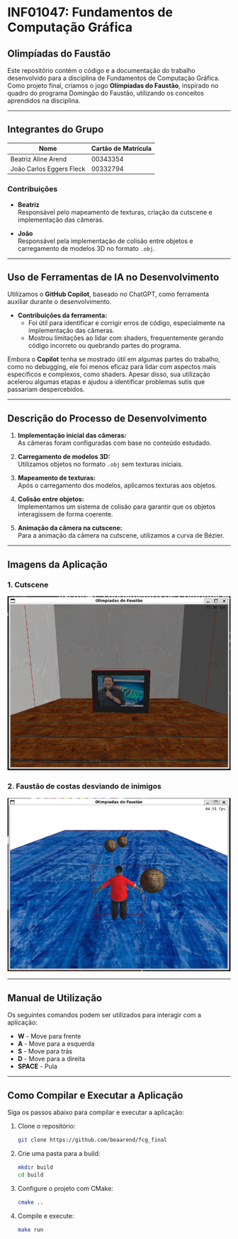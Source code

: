 # INF01047: Fundamentos de Computação Gráfica
## Olimpíadas do Faustão

Este repositório contém o código e a documentação do trabalho desenvolvido para a disciplina de Fundamentos de Computação Gráfica. Como projeto final, criamos o jogo **Olímpiadas do Faustão**, inspirado no quadro do programa Domingão do Faustão, utilizando os conceitos aprendidos na disciplina.

---

## Integrantes do Grupo

| Nome                 | Cartão de Matrícula | 
| -------------------- | --------------------- | 
| Beatriz Aline Arend  | 00343354              | 
| João Carlos Eggers Fleck     | 00332794             | 


### Contribuições

- **Beatriz**  
  Responsável pelo mapeamento de texturas, criação da cutscene e implementação das câmeras.

- **João**  
  Responsável pela implementação de colisão entre objetos e carregamento de modelos 3D no formato `.obj`.

---

## Uso de Ferramentas de IA no Desenvolvimento

Utilizamos o **GitHub Copilot**, baseado no ChatGPT, como ferramenta auxiliar durante o desenvolvimento.  

- **Contribuições da ferramenta:**  
  - Foi útil para identificar e corrigir erros de código, especialmente na implementação das câmeras.  
  - Mostrou limitações ao lidar com shaders, frequentemente gerando código incorreto ou quebrando partes do programa.
 
Embora o **Copilot** tenha se mostrado útil em algumas partes do trabalho, como no debugging, ele foi menos eficaz para lidar com aspectos mais específicos e complexos, como shaders. Apesar disso, sua utilização acelerou algumas etapas e ajudou a identificar problemas sutis que passariam despercebidos.

---

## Descrição do Processo de Desenvolvimento

1. **Implementação inicial das câmeras:**  
   As câmeras foram configuradas com base no conteúdo estudado.

2. **Carregamento de modelos 3D:**  
   Utilizamos objetos no formato `.obj` sem texturas iniciais.  

3. **Mapeamento de texturas:**  
   Após o carregamento dos modelos, aplicamos texturas aos objetos.

4. **Colisão entre objetos:**  
   Implementamos um sistema de colisão para garantir que os objetos interagissem de forma coerente.

5. **Animação da câmera na cutscene:**  
   Para a animação da câmera na cutscene, utilizamos a curva de Bézier.

---

## Imagens da Aplicação

### 1. Cutscene  
![Cena com Texturas](/resources/relatorio/cutscene_relatorio.png)

### 2. Faustão de costas desviando de inimigos
![Animação Cutscene](/resources//relatorio//faustao_relatorio.png)

---

## Manual de Utilização

Os seguintes comandos podem ser utilizados para interagir com a aplicação:

- **W** - Move para frente  
- **A** - Move para a esquerda  
- **S** - Move para trás  
- **D** - Move para a direita  
- **SPACE** - Pula  

---

## Como Compilar e Executar a Aplicação

Siga os passos abaixo para compilar e executar a aplicação:

1. Clone o repositório:  
   ```bash
   git clone https://github.com/beaarend/fcg_final
2. Crie uma pasta para a build:
   ```bash
   mkdir build
   cd build
3. Configure o projeto com CMake:
   ```bash
   cmake ..
4. Compile e execute:
   ```bash
   make run
